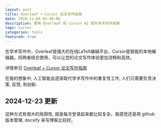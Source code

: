 ```yaml
---
layout: post
title: Overleaf + Cursor 论文写作指南
date: 2024-11-04 02:30:00
description: 使用 Overleaf 和 Cursor AI 提升学术写作效率
tags: cursor 
categories: tools
featured: true
---
```


在学术写作中，Overleaf是强大的在线LaTeX编辑平台，Cursor是智能的本地编辑器。将两者结合使用，可以让您的论文写作体验更加流畅和高效。

详情参见 [Overleaf + Cursor 论文写作指南](https://github.com/1587causalai/LLM-Quickstart-Guide/blob/main/cursor/overleaf-cursor-guide.md)


在我的想象中, 人工智能会逐渐取代学术写作中的重复性工作, 人们只需要负责决策, 反馈, 和创新.


## 2024-12-23 更新

这种方式有很大的局限性, 就是每次登录起来都比较复杂，我感觉还是用 github 版本管理,  docsify 来写博客比较好。